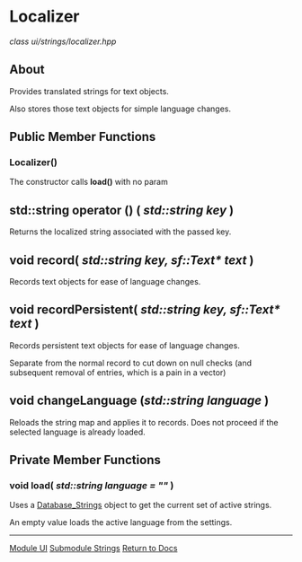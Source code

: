 # Localizer
*class*
*ui/strings/localizer.hpp*

## About
Provides translated strings for text objects.

Also stores those text objects for simple language changes.

## Public Member Functions

### Localizer()
The constructor calls **load()** with no param

## std::string operator () ( *std::string key* )
Returns the localized string associated with the passed key.

## void record( *std::string key, sf::Text\* text* )
Records text objects for ease of language changes.

## void recordPersistent( *std::string key, sf::Text\* text* )
Records persistent text objects for ease of language changes.

Separate from the normal record to cut down on null checks (and subsequent removal of entries, which is a pain in a vector)

## void changeLanguage (*std::string language* )
Reloads the string map and applies it to records. Does not proceed if the selected language is already loaded.

## Private Member Functions

### void load( *std::string language = ""* )
Uses a [Database_Strings](../../engine/database/database_strings.md) object to get the current set of active strings.

An empty value loads the active language from the settings.

---

[Module UI](../ui.md)
[Submodule Strings](strings.md)
[Return to Docs](../../docs.md)